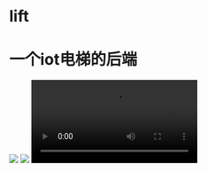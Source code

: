 # lift
# 一个iot电梯的后端
![](http://azusebox.moe/wp-content/uploads/2019/07/IMG_20181125_015518.jpg)
![](http://azusebox.moe/wp-content/uploads/2019/07/IMG_20181125_015502.jpg)
<video src="http://azusebox.moe/wp-content/uploads/2019/07/VID_20181125_022142.mp4">
